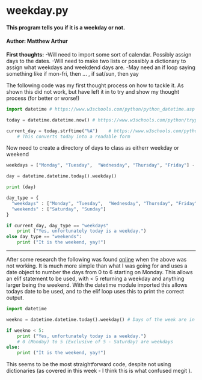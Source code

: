 # weekday.py
#### This program tells you if it is a weekday or not.
#### Author: Matthew Arthur

**First thoughts:** 
 -Will need to import some sort of calendar. Possibly assign days to the dates. 
 -Will need to make two lists or possibly a dictionary to assign what weekdays and weekdend days are. 
 -May need an if loop saying something like if mon-fri, then ... , if sat/sun, then yay

The following code was my first thought process on how to tackle it. As shown this did not work, but have left it in to try and show my thought process (for better or worse!) 

```python
import datetime # https://www.w3schools.com/python/python_datetime.asp

today = datetime.datetime.now() # https://www.w3schools.com/python/trypython.asp?filename=demo_datetime_strftime_a2

current_day = today.strftime("%A")    # https://www.w3schools.com/python/trypython.asp?filename=demo_datetime_strftime_a2
    # This converts today into a readable form
```

Now need to create a directory of days to class as eitherr weekday or weekend

```python
weekdays = ["Monday", "Tuesday",  "Wednesday", "Thursday", "Friday"] - not sure if need to define before

day = datetime.datetime.today().weekday()

print (day)

day_type = {
  "weekdays" : ["Monday", "Tuesday",  "Wednesday", "Thursday", "Friday"],
  "weekends" : ["Saturday", "Sunday"]
}

if current_day, day_type == "weekdays"
    print ("Yes, unfortunately today is a weekday.")
else day_type == "weekends": 
    print ("It is the weekend, yay!")
```
---
After some research the following was found [online](https://stackoverflow.com/questions/29384696/how-to-find-current-day-is-weekday-or-weekends-in-python) when the above was not working. It is much more simple than what I was going for and uses a date object to number the days from 0 to 6 starting on Monday. This allows an elif statement to be used, with < 5 returning a weekday and anything larger being the weekend. With the datetime module imported this allows todays date to be used, and to the elif loop uses this to print the correct output. 

```python
import datetime

weekno = datetime.datetime.today().weekday() # Days of the week are in list from Monday (0) to Sunday (6).(https://docs.python.org/3/library/datetime.html#datetime.date.weekday)

if weekno < 5:
    print ("Yes, unfortunately today is a weekday.")
    # 0 (Monday) to 5 (Exclusive of 5 - Saturday) are weekdays
else:  
    print ("It is the weekend, yay!")
```

This seems to be the most straightforward code, despite not using dictionaries (as covered in this week - I think this is what confused megit ). 